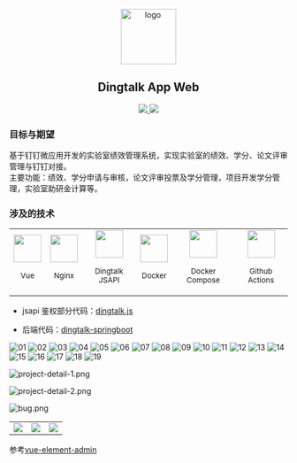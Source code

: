 <p align="center">
  <img width="100" src="https://i.loli.net/2020/11/12/8pP5y6eHwX1VfLd.png" alt="logo">
  <h2 align="center">Dingtalk App Web</h2>
  <p align="center">
    <a href="https://github.com/nju-softeng/dingtalk-app-web/actions?query=workflow%3ARelease">
      <img src="https://github.com/nju-softeng/dingtalk-app-web/actions/workflows/release.yml/badge.svg?branch=release">
    </a>
    <a href="https://github.com/nju-softeng/dingtalk-app-web/actions?query=workflow%3AMain"> 
      <img src="https://github.com/nju-softeng/dingtalk-app-web/actions/workflows/main.yml/badge.svg?branch=main">
    </a>
  </p>
</p>



### 目标与期望

基于钉钉微应用开发的实验室绩效管理系统，实现实验室的绩效、学分、论文评审管理与钉钉对接。  
主要功能：绩效、学分申请与审核，论文评审投票及学分管理，项目开发学分管理，实验室助研金计算等。

### 涉及的技术

<table>
  <tbody>
    <tr>
      <td align="center" valign="middle">
        <a href="https://vuejs.org" target="_blank">
          <img width="50px" src="https://i.loli.net/2021/01/06/gb8fl3B9hwvm2PZ.png">
        </a>
        <p>
          <sub>Vue</sub>
        </p>
      </td>
      <td align="center" valign="middle">
        <a href="https://nginx.org/en/docs/">
          <img width="50px" src="https://i.loli.net/2021/01/06/S3N8E9xHfvb4hsC.png">
        </a>
        <p>
          <sub>Nginx</sub>
        </p>
      </td>
      <td align="center" valign="middle">
        <a href="https://ding-doc.dingtalk.com/doc#/dev/swk0bg" target="_blank">
          <img width="50px" src="https://i.loli.net/2020/11/13/DVpc9nF2JToQyHg.png">
        </a>
        <p>
          <sub>Dingtalk JSAPI</sub>
        </p>
      </td>
      <td align="center" valign="middle">
        <a href="https://docs.docker.com/" target="_blank">
          <img width="50px" src="https://i.loli.net/2020/11/13/27eyNzt698aoilM.png">
        </a>
        <p>
          <sub>Docker</sub>
        </p>
      </td>
      <td align="center" valign="middle">
        <a href="https://docs.docker.com/compose/" target="_blank">
          <img width="50px" src="https://i.loli.net/2020/11/13/TcewOXGMWHLiNtE.jpg">
        </a>
        <p>
          <sub>Docker Compose</sub>
        </p>
      </td>
      <td align="center" valign="middle">
        <a href="https://github.com/features/actions" target="_blank">
          <img width="50px" src="https://i.loli.net/2021/01/06/EcsNSzQZl2TPyB6.png">
        </a>
        <p>
          <sub>Github Actions</sub>
        </p>
      </td>
    </tr>
  </tbody>
</table>

+ jsapi 鉴权部分代码：[dingtalk.js](https://github.com/nju-softeng/dingtalk-app-web/blob/main/src/utils/dingtalk.js)

+ 后端代码：[dingtalk-springboot](https://github.com/nju-softeng/dingtalk-app-server)

![01](https://user-images.githubusercontent.com/35565811/147812078-ee6d23d6-183b-46ee-9cab-fa511a9db3e1.png)
![02](https://user-images.githubusercontent.com/35565811/147812086-3de4a6d8-0951-45fa-b954-012c1bdecf0e.png)
![03](https://user-images.githubusercontent.com/35565811/147812088-b7efadb5-4cb7-492b-8b91-3fdcf1d45f33.png)
![04](https://user-images.githubusercontent.com/35565811/147812093-98630a58-0f5c-4f57-b004-e63d017ad573.png)
![05](https://user-images.githubusercontent.com/35565811/147812102-c0d0771b-5260-4475-89fe-6a5ca2e70bc5.png)
![06](https://user-images.githubusercontent.com/35565811/147812111-2b46366e-be0a-4ab1-9790-32e8346afccc.png)
![07](https://user-images.githubusercontent.com/35565811/147812115-381fe5c5-5090-44ba-8adb-fe4126f702b8.png)
![08](https://user-images.githubusercontent.com/35565811/147812121-983cac86-4d19-42c8-8c79-d72117603c46.png)
![09](https://user-images.githubusercontent.com/35565811/147812126-3a237f3d-3305-4428-b9f2-7ad2b36075eb.png)
![10](https://user-images.githubusercontent.com/35565811/147812129-0294e664-6eed-46cf-b04e-128b153b974d.png)
![11](https://user-images.githubusercontent.com/35565811/147812136-f8fea23c-0d52-4af9-a017-cc8cfaf2b4aa.png)
![12](https://user-images.githubusercontent.com/35565811/147812141-fcc1ba3f-5b27-4c92-b311-148117e31aef.png)
![13](https://user-images.githubusercontent.com/35565811/147812148-e3b09cc8-3499-402b-b45c-087d2651b205.png)
![14](https://user-images.githubusercontent.com/35565811/147812150-7f8a93a7-a6b8-4e73-82ab-24d17210b46c.png)
![15](https://user-images.githubusercontent.com/35565811/147812155-ad4aadc4-9e23-4595-983e-7f648cd888cc.png)
![16](https://user-images.githubusercontent.com/35565811/147812167-b1e5ee61-550b-49fe-be29-75db3e656a8c.png)
![17](https://user-images.githubusercontent.com/35565811/147812171-74e74dc2-a89e-4efe-9792-32894b697004.png)
![18](https://user-images.githubusercontent.com/35565811/147812176-5587bd9a-8297-43bf-9941-64204d07f6e6.png)
![19](https://user-images.githubusercontent.com/35565811/147812180-e26104c1-cff6-4faa-b190-bffc4e793b43.png)



![project-detail-1.png](https://i.loli.net/2021/01/11/w8Tr7lUkK1pOaL9.png)

![project-detail-2.png](https://i.loli.net/2021/01/11/UihclBsEJA5wZab.png)

![bug.png](https://i.loli.net/2021/01/11/vDEKX5PjBLq7Vu6.png)



|                                                        |                                                        |                                                        |
| ------------------------------------------------------ | ------------------------------------------------------ | ------------------------------------------------------ |
| <img src="https://i.loli.net/2020/12/12/j4s6RKzX7JTqyiM.png"/> | <img src="https://i.loli.net/2020/12/12/FTiDv3c1HGk5eKM.png"/> | <img src="https://i.loli.net/2020/12/12/GqWDFnU4dLmwXa7.png"/> |

  

参考[vue-element-admin](https://github.com/PanJiaChen/vue-element-admin)  

